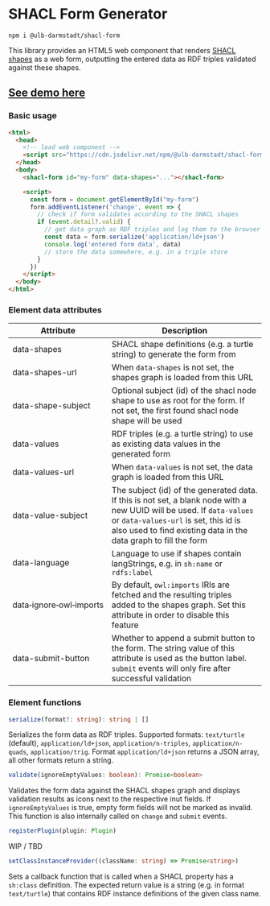 # SHACL Form Generator

```
npm i @ulb-darmstadt/shacl-form
```

This library provides an HTML5 web component that renders [SHACL shapes](https://www.w3.org/TR/shacl/) as a web form, outputting the entered data as RDF triples validated against these shapes.

## [See demo here](https://ulb-darmstadt.github.io/shacl-form/)

### Basic usage
```html
<html>
  <head>
    <!-- load web component -->
    <script src="https://cdn.jsdelivr.net/npm/@ulb-darmstadt/shacl-form/dist/index.js" type="module"></script>
  </head>
  <body>
    <shacl-form id="my-form" data-shapes="..."></shacl-form>

    <script>
      const form = document.getElementById("my-form")
      form.addEventListener('change', event => {
        // check if form validates according to the SHACL shapes
        if (event.detail?.valid) {
          // get data graph as RDF triples and log them to the browser console
          const data = form.serialize('application/ld+json') 
          console.log('entered form data', data)
          // store the data somewhere, e.g. in a triple store
        }
      })
    </script>
  </body>
</html>
```

### Element data attributes
Attribute | Description
---|---
data-shapes | SHACL shape definitions (e.g. a turtle string) to generate the form from
data-shapes-url | When `data-shapes` is not set, the shapes graph is loaded from this URL
data-shape-subject | Optional subject (id) of the shacl node shape to use as root for the form. If not set, the first found shacl node shape will be used
data-values | RDF triples (e.g. a turtle string) to use as existing data values in the generated form
data-values-url | When `data-values` is not set, the data graph is loaded from this URL
data-value-subject | The subject (id) of the generated data. If this is not set, a blank node with a new UUID will be used. If `data-values` or `data-values-url` is set, this id is also used to find existing data in the data graph to fill the form
data-language | Language to use if shapes contain langStrings, e.g. in `sh:name` or `rdfs:label`
data&#x2011;ignore&#x2011;owl&#x2011;imports | By default, `owl:imports` IRIs are fetched and the resulting triples added to the shapes graph. Set this attribute in order to disable this feature
data-submit-button | Whether to append a submit button to the form. The string value of this attribute is used as the button label. `submit` events will only fire after successful validation

### Element functions
```typescript
serialize(format?: string): string | []
```

Serializes the form data as RDF triples. Supported formats:  `text/turtle` (default), `application/ld+json`, `application/n-triples`, `application/n-quads`, `application/trig`. Format `application/ld+json` returns a JSON array, all other formats return a string.

```typescript
validate(ignoreEmptyValues: boolean): Promise<boolean>
```
Validates the form data against the SHACL shapes graph and displays validation results as icons next to the respective inut fields. If `ignoreEmptyValues` is true, empty form fields will not be marked as invalid. This function is also internally called on `change` and `submit` events.

```typescript
registerPlugin(plugin: Plugin)
```
WIP / TBD

```typescript
setClassInstanceProvider((className: string) => Promise<string>)
```
Sets a callback function that is called when a SHACL property has a `sh:class` definition. The expected return value is a string (e.g. in format `text/turtle`) that contains RDF instance definitions of the given class name.

